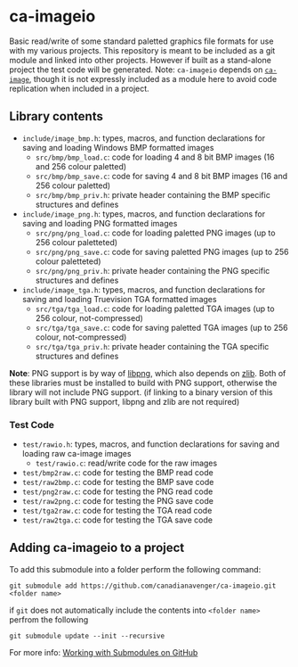 # ca-imageio
Basic read/write of some standard paletted graphics file formats for use with my various projects. This repository is meant to be included as a git module and linked into other projects. However if built as a stand-alone project the test code will be generated. Note: `ca-imageio` depends on [`ca-image`](https://github.com/canadianavenger/ca-image), though it is not expressly included as a module here to avoid code replication when included in a project.

## Library contents
- `include/image_bmp.h`: types, macros, and function declarations for saving and loading Windows BMP formatted images
  - `src/bmp/bmp_load.c`:  code for loading 4 and 8 bit BMP images (16 and 256 colour paletted)
  - `src/bmp/bmp_save.c`: code for saving 4 and 8 bit BMP images (16 and 256 colour paletted)
  - `src/bmp/bmp_priv.h`: private header containing the BMP specific structures and defines
- `include/image_png.h`: types, macros, and function declarations for saving and loading PNG formatted images
  - `src/png/png_load.c`:  code for loading paletted PNG images (up to 256 colour paletteted)
  - `src/png/png_save.c`: code for saving paletted PNG images (up to 256 colour paletteted)
  - `src/png/png_priv.h`: private header containing the PNG specific structures and defines
- `include/image_tga.h`: types, macros, and function declarations for saving and loading Truevision TGA formatted images
  - `src/tga/tga_load.c`:  code for loading paletted TGA images (up to 256 colour, not-compressed)
  - `src/tga/tga_save.c`: code for saving paletted TGA images (up to 256 colour, not-compressed)
  - `src/tga/tga_priv.h`: private header containing the TGA specific structures and defines

**Note**: PNG support is by way of [libpng](http://www.libpng.org), which also depends on [zlib](http://www.zlib.net/). Both of these libraries must be installed to build with PNG support, otherwise the library will not include PNG support. (if linking to a binary version of this library built with PNG support, libpng and zlib are not required)

### Test Code
- `test/rawio.h`: types, macros, and function declarations for saving and loading raw ca-image images
  - `test/rawio.c`: read/write code for the raw images
- `test/bmp2raw.c`: code for testing the BMP read code
- `test/raw2bmp.c`: code for testing the BMP save code
- `test/png2raw.c`: code for testing the PNG read code
- `test/raw2png.c`: code for testing the PNG save code
- `test/tga2raw.c`: code for testing the TGA read code
- `test/raw2tga.c`: code for testing the TGA save code

## Adding ca-imageio to a project
To add this submodule into a folder perform the following command:

`git submodule add https://github.com/canadianavenger/ca-imageio.git <folder name>`

if `git` does not automatically include the contents into `<folder name>` perfrom the following

`git submodule update --init --recursive`

For more info: [Working with Submodules on GitHub](https://github.blog/open-source/git/working-with-submodules/)

